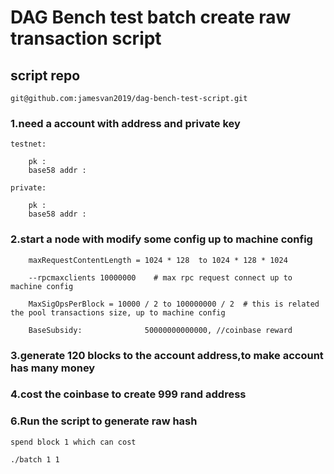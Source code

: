 # DAG Bench test batch create raw transaction script

## script repo 
    git@github.com:jamesvan2019/dag-bench-test-script.git
    
### 1.need a account with address and private key
    
    testnet:
    
        pk :
        base58 addr :
    
    private:
    
        pk :
        base58 addr :
    
### 2.start a node with modify some config up to machine config
    
        maxRequestContentLength = 1024 * 128  to 1024 * 128 * 1024
    
        --rpcmaxclients 10000000    # max rpc request connect up to machine config
    
        MaxSigOpsPerBlock = 10000 / 2 to 100000000 / 2  # this is related the pool transactions size, up to machine config
    
        BaseSubsidy:              50000000000000, //coinbase reward
    
### 3.generate 120 blocks to the account address,to make account has many money
    
### 4.cost the coinbase to create 999 rand address
    
### 6.Run the script to generate raw hash
    
    spend block 1 which can cost
        
    ./batch 1 1
